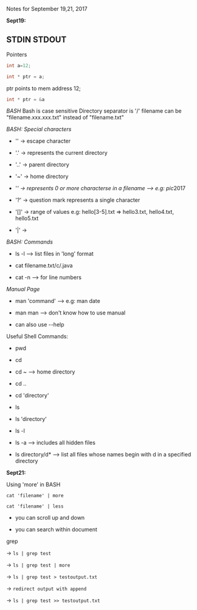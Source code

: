 Notes for September 19,21, 2017

**Sept19:**

STDIN
STDOUT
---------------------------------------
Pointers
```C
int a=12;
```
```C
int * ptr = a;
```

ptr points to mem address 12;

```C
int * ptr = &a
```

*BASH* 
Bash is case sensitive
Directory separator is '/'
filename can be "filename.xxx.xxx.txt" instead of "filename.txt"

*BASH: Special characters*

 - '\' -> escape character

 - '.' -> represents the current directory

 - '..' -> parent directory

 - '~' -> home directory

 - '*' -> represents 0 or more characterse in a filename --> e.g: pic*2017

 - '?' -> question mark represents a single character

 - '[]' -> range of values e.g: hello[3-5].txt => hello3.txt, hello4.txt, hello5.txt

 - '|' -> 

*BASH: Commands*

 - ls -l --> list files in 'long' format

 - cat filename.txt/c/.java

 - cat -n --> for line numbers


*Manual Page*

 - man 'command' --> e.g: man date

 - man man --> don't know how to use manual

 - can also use --help


Useful Shell Commands:

 - pwd
 
 - cd 

 - cd ~ --> home directory

 - cd ..

 - cd 'directory'

 - ls

 - ls 'directory'

 - ls -l

 - ls -a --> includes all hidden files

 - ls directory/d* --> list all files whose names begin with d in a specified directory




**Sept21:**

Using 'more' in BASH

``` cat 'filename' | more ```

``` cat 'filename' | less ```

 - you can scroll up and down
 
 - you can search within document

grep

 -> ``` ls | grep test ```
 
 -> ``` ls | grep test | more ```
 
 -> ``` ls | grep test > testoutput.txt ```
 
 -> ``` redirect output with append ```
 
 -> ``` ls | grep test >> testoutput.txt ```
 
